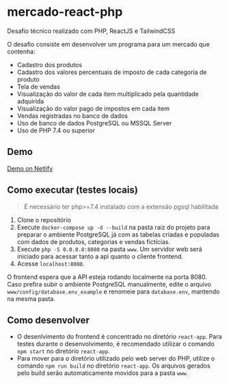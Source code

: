 # mercado-react-php

Desafio técnico realizado com PHP, ReactJS e TailwindCSS

O desafio consiste em desenvolver um programa para um mercado que contenha:

- Cadastro dos produtos
- Cadastro dos valores percentuais de imposto de cada categoria de produto
- Tela de vendas
- Visualização do valor de cada item multiplicado pela quantidade adquirida
- Visualização do valor pago de impostos em cada item
- Vendas registradas no banco de dados
- Uso de banco de dados PostgreSQL ou MSSQL Server
- Uso de PHP 7.4 ou superior

## Demo

[Demo on Netlify](https://incredible-gelato-659c07.netlify.app/?demo=true)

## Como executar (testes locais)

> É necessário ter php>=7.4 instalado com a extensão pgsql habilitada

1. Clone o repositório
2. Execute `docker-compose up -d --build` na pasta raiz do projeto para preparar o ambiente PostgreSQL já com as tabelas criadas e populadas com dados de produtos, categorias e vendas fictícias.
3. Execute `php -S 0.0.0.0:8080` na pasta `www`. Um servidor web será iniciado para acessar tanto a api quanto o cliente frontend.
4. Acesse `localhost:8080`.

O frontend espera que a API esteja rodando localmente na porta 8080.
Caso prefira subir o ambiente PostgreSQL manualmente, edite o arquivo `www/config/database.env_example` e renomeie para `database.env`, mantendo na mesma pasta.

## Como desenvolver

- O desenlvimento do frontend é concentrado no diretório `react-app`. Para testes durante o desenvolvimento, é recomendado utilizar o comando `npm start` no diretório `react-app`.
- Para mover para o diretório utilizado pelo web server do PHP, utilize o comando `npm run build` no diretório `react-app`. Os arquivos gerados pelo build serão automaticamente movidos para a pasta `www`.
